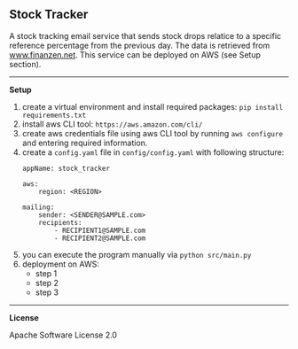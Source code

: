 ## Stock Tracker

A stock tracking email service that sends stock drops relatice to a specific reference percentage from the previous day. The data is retrieved from www.finanzen.net. This service can be deployed on AWS (see Setup section).

---
**Setup**

1. create a virtual environment and install required packages: `pip install requirements.txt`
2. install aws CLI tool: `https://aws.amazon.com/cli/`
3. create aws credentials file using aws CLI tool by running `aws configure` and entering required information.
4. create a `config.yaml` file in `config/config.yaml` with following structure:
    ```
    appName: stock_tracker

    aws:
        region: <REGION>

    mailing:
        sender: <SENDER@SAMPLE.com>
        recipients:
            - RECIPIENT1@SAMPLE.com
            - RECIPIENT2@SAMPLE.com
    ```
5. you can execute the program manually via `python src/main.py`
6. deployment on AWS:
    - step 1
    - step 2
    - step 3

---
**License**

Apache Software License 2.0